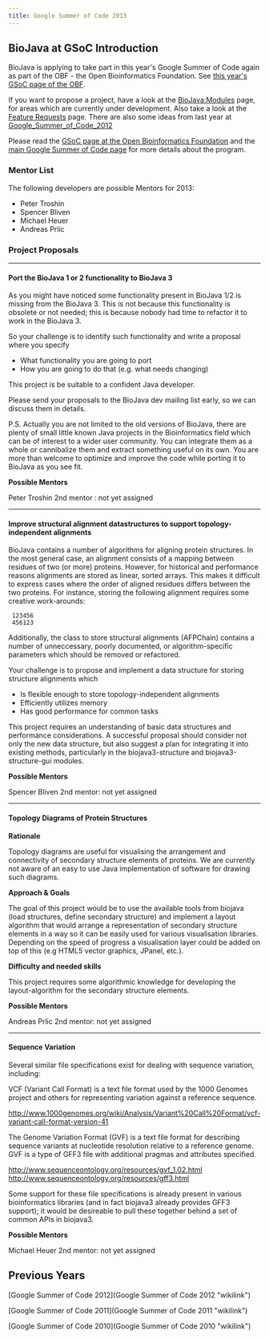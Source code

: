```yaml
---
title: Google Summer of Code 2013
---
```


BioJava at GSoC Introduction
----------------------------

BioJava is applying to take part in this year's Google Summer of Code
again as part of the OBF - the Open Bioinformatics Foundation. See [this
year's GSoC page of the
OBF](https://github.com/OBF/GSoC/wiki/Google-Summer-of-Code-2013).

If you want to propose a project, have a look at the <BioJava:Modules>
page, for areas which are currently under development. Also take a look
at the [Feature Requests](BioJava3_Feature_Requests "wikilink") page.
There are also some ideas from last year at
[Google\_Summer\_of\_Code\_2012](Google_Summer_of_Code_2012 "wikilink")

Please read the [GSoC page at the Open Bioinformatics
Foundation](http://www.open-bio.org/wiki/Google_Summer_of_Code) and the
[main Google Summer of Code page](http://code.google.com/soc) for more
details about the program.

### Mentor List

The following developers are possible Mentors for 2013:

-   Peter Troshin
-   Spencer Bliven
-   Michael Heuer
-   Andreas Prlic

### Project Proposals

------------------------------------------------------------------------

#### Port the BioJava 1 or 2 functionality to BioJava 3

As you might have noticed some functionality present in BioJava 1/2 is
missing from the BioJava 3. This is not because this functionality is
obsolete or not needed; this is because nobody had time to refactor it
to work in the BioJava 3.

So your challenge is to identify such functionality and write a proposal
where you specify

-   What functionality you are going to port
-   How you are going to do that (e.g. what needs changing)

This project is be suitable to a confident Java developer.

Please send your proposals to the BioJava dev mailing list early, so we
can discuss them in details.

P.S. Actually you are not limited to the old versions of BioJava, there
are plenty of small little known Java projects in the Bioinformatics
field which can be of interest to a wider user community. You can
integrate them as a whole or cannibalize them and extract something
useful on its own. You are more than welcome to optimize and improve the
code while porting it to BioJava as you see fit.

**Possible Mentors**

Peter Troshin 2nd mentor : not yet assigned

------------------------------------------------------------------------

#### Improve structural alignment datastructures to support topology-independent alignments

BioJava contains a number of algorithms for aligning protein structures.
In the most general case, an alignment consists of a mapping between
residues of two (or more) proteins. However, for historical and
performance reasons alignments are stored as linear, sorted arrays. This
makes it difficult to express cases where the order of aligned residues
differs between the two proteins. For instance, storing the following
alignment requires some creative work-arounds:

` 123456`  
` 456123`

Additionally, the class to store structural alignments (AFPChain)
contains a number of unneccessary, poorly documented, or
algorithm-specific parameters which should be removed or refactored.

Your challenge is to propose and implement a data structure for storing
structure alignments which

-   Is flexible enough to store topology-independent alignments
-   Efficiently utilizes memory
-   Has good performance for common tasks

This project requires an understanding of basic data structures and
performance considerations. A successful proposal should consider not
only the new data structure, but also suggest a plan for integrating it
into existing methods, particularly in the biojava3-structure and
biojava3-structure-gui modules.

**Possible Mentors**

Spencer Bliven 2nd mentor: not yet assigned

------------------------------------------------------------------------

#### Topology Diagrams of Protein Structures

**Rationale**

Topology diagrams are useful for visualising the arrangement and
connectivity of secondary structure elements of proteins. We are
currently not aware of an easy to use Java implementation of software
for drawing such diagrams.

**Approach & Goals**

The goal of this project would be to use the available tools from
biojava (load structures, define secondary structure) and implement a
layout algorithm that would arrange a representation of secondary
structure elements in a way so it can be easily used for various
visualisation libraries. Depending on the speed of progress a
visualisation layer could be added on top of this (e.g HTML5 vector
graphics, JPanel, etc.).

**Difficulty and needed skills**

This project requires some algorithmic knowledge for developing the
layout-algorithm for the secondary structure elements.

**Possible Mentors**

Andreas Prlic 2nd mentor: not yet assigned

------------------------------------------------------------------------

#### Sequence Variation

Several similar file specifications exist for dealing with sequence
variation, including:

VCF (Variant Call Format) is a text file format used by the 1000 Genomes
project and others for representing variation against a reference
sequence.

<http://www.1000genomes.org/wiki/Analysis/Variant%20Call%20Format/vcf-variant-call-format-version-41>

The Genome Variation Format (GVF) is a text file format for describing
sequence variants at nucleotide resolution relative to a reference
genome. GVF is a type of GFF3 file with additional pragmas and
attributes specified.

<http://www.sequenceontology.org/resources/gvf_1.02.html>
<http://www.sequenceontology.org/resources/gff3.html>

Some support for these file specifications is already present in various
bioinformatics libraries (and in fact biojava3 already provides GFF3
support); it would be desireable to pull these together behind a set of
common APIs in biojava3.

**Possible Mentors**

Michael Heuer 2nd mentor: not yet assigned

Previous Years
--------------

[Google Summer of Code 2012](Google Summer of Code 2012 "wikilink")

[Google Summer of Code 2011](Google Summer of Code 2011 "wikilink")

[Google Summer of Code 2010](Google Summer of Code 2010 "wikilink")
